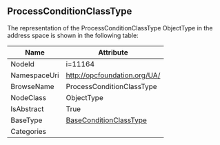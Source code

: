 <!-- objecttype -->
## ProcessConditionClassType
  
<!-- end of text -->
The representation of the ProcessConditionClassType ObjectType in the address space is shown in the following table:  

|Name|Attribute|
|---|---|
|NodeId|i=11164|
|NamespaceUri|http://opcfoundation.org/UA/|
|BrowseName|ProcessConditionClassType|
|NodeClass|ObjectType|
|IsAbstract|True|
|BaseType|[BaseConditionClassType](../../ObjectTypes/BaseConditionClassType/readme.md)|
|Categories||

